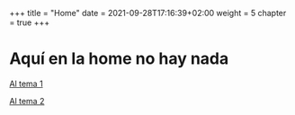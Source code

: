 +++
title = "Home"
date = 2021-09-28T17:16:39+02:00
weight = 5
chapter = true
+++

# Aquí en la home no hay nada

[Al tema 1](/temario/)

[Al tema 2](/prueba2/)

